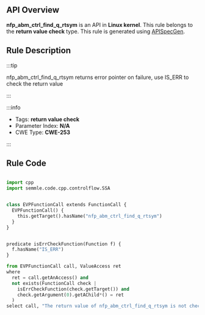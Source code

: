 ---
---


## API Overview
**nfp_abm_ctrl_find_q_rtsym** is an API in **Linux kernel**. This rule belongs to the **return value check** type. This rule is generated using [APISpecGen](../../tools/APISpecGen).
## Rule Description

:::tip

nfp_abm_ctrl_find_q_rtsym returns error pointer on failure, use IS_ERR to check the return value

:::

:::info

- Tags: **return value check**
- Parameter Index: **N/A**
- CWE Type: **CWE-253**

:::

## Rule Code
```python

import cpp
import semmle.code.cpp.controlflow.SSA


class EVPFunctionCall extends FunctionCall {
  EVPFunctionCall() {
    this.getTarget().hasName("nfp_abm_ctrl_find_q_rtsym")
  }
}


predicate isErrCheckFunction(Function f) {
  f.hasName("IS_ERR") 
}

from EVPFunctionCall call, ValueAccess ret
where
  ret = call.getAnAccess() and
  not exists(FunctionCall check |
    isErrCheckFunction(check.getTarget()) and
    check.getArgument(0).getAChild*() = ret
  )
select call, "The return value of nfp_abm_ctrl_find_q_rtsym is not checked with IS_ERR."
    
```
